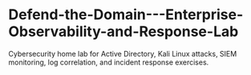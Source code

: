 # Defend-the-Domain---Enterprise-Observability-and-Response-Lab
Cybersecurity home lab for Active Directory, Kali Linux attacks, SIEM monitoring, log correlation, and incident response exercises.
